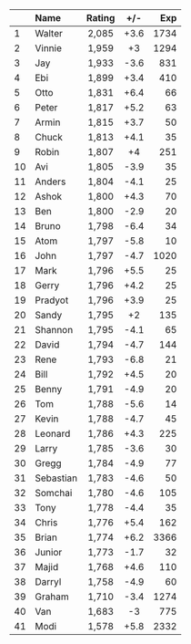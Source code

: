 | |Name|Rating|+/-|Exp|
|-|:---|:----:|:-:|--:|
|1|Walter|2,085|+3.6|1734|
|2|Vinnie|1,959|+3|1294|
|3|Jay|1,933|-3.6|831|
|4|Ebi|1,899|+3.4|410|
|5|Otto|1,831|+6.4|66|
|6|Peter|1,817|+5.2|63|
|7|Armin|1,815|+3.7|50|
|8|Chuck|1,813|+4.1|35|
|9|Robin|1,807|+4|251|
|10|Avi|1,805|-3.9|35|
|11|Anders|1,804|-4.1|25|
|12|Ashok|1,800|+4.3|70|
|13|Ben|1,800|-2.9|20|
|14|Bruno|1,798|-6.4|34|
|15|Atom|1,797|-5.8|10|
|16|John|1,797|-4.7|1020|
|17|Mark|1,796|+5.5|25|
|18|Gerry|1,796|+4.2|25|
|19|Pradyot|1,796|+3.9|25|
|20|Sandy|1,795|+2|135|
|21|Shannon|1,795|-4.1|65|
|22|David|1,794|-4.7|144|
|23|Rene|1,793|-6.8|21|
|24|Bill|1,792|+4.5|20|
|25|Benny|1,791|-4.9|20|
|26|Tom|1,788|-5.6|14|
|27|Kevin|1,788|-4.7|45|
|28|Leonard|1,786|+4.3|225|
|29|Larry|1,785|-3.6|30|
|30|Gregg|1,784|-4.9|77|
|31|Sebastian|1,783|-4.6|50|
|32|Somchai|1,780|-4.6|105|
|33|Tony|1,778|-4.4|35|
|34|Chris|1,776|+5.4|162|
|35|Brian|1,774|+6.2|3366|
|36|Junior|1,773|-1.7|32|
|37|Majid|1,768|+4.6|110|
|38|Darryl|1,758|-4.9|60|
|39|Graham|1,710|-3.4|1274|
|40|Van|1,683|-3|775|
|41|Modi|1,578|+5.8|2332|
